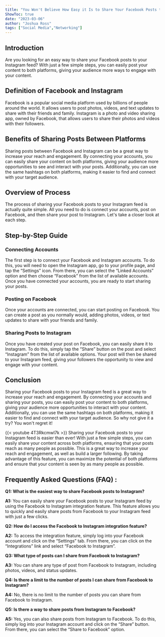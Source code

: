 ```yaml
---
title: "You Won't Believe How Easy it Is to Share Your Facebook Posts to Your Instagram Feed!"
ShowToc: true 
date: "2023-03-06"
author: "Joshua Ross" 
tags: ["Social Media","Networking"]
---
```

## Introduction

Are you looking for an easy way to share your Facebook posts to your Instagram feed? With just a few simple steps, you can easily post your content to both platforms, giving your audience more ways to engage with your content.

## Definition of Facebook and Instagram

Facebook is a popular social media platform used by billions of people around the world. It allows users to post photos, videos, and text updates to share with their friends and family. Instagram is a photo and video sharing app, owned by Facebook, that allows users to share their photos and videos with their followers.

## Benefits of Sharing Posts Between Platforms

Sharing posts between Facebook and Instagram can be a great way to increase your reach and engagement. By connecting your accounts, you can easily share your content on both platforms, giving your audience more opportunities to see and interact with your posts. Additionally, you can use the same hashtags on both platforms, making it easier to find and connect with your target audience.

## Overview of Process

The process of sharing your Facebook posts to your Instagram feed is actually quite simple. All you need to do is connect your accounts, post on Facebook, and then share your post to Instagram. Let's take a closer look at each step.

## Step-by-Step Guide

### Connecting Accounts

The first step is to connect your Facebook and Instagram accounts. To do this, you will need to open the Instagram app, go to your profile page, and tap the “Settings” icon. From there, you can select the “Linked Accounts” option and then choose “Facebook” from the list of available accounts. Once you have connected your accounts, you are ready to start sharing your posts.

### Posting on Facebook

Once your accounts are connected, you can start posting on Facebook. You can create a post as you normally would, adding photos, videos, or text updates to share with your friends and family.

### Sharing Posts to Instagram

Once you have created your post on Facebook, you can easily share it to Instagram. To do this, simply tap the “Share” button on the post and select “Instagram” from the list of available options. Your post will then be shared to your Instagram feed, giving your followers the opportunity to view and engage with your content.

## Conclusion

Sharing your Facebook posts to your Instagram feed is a great way to increase your reach and engagement. By connecting your accounts and sharing your posts, you can easily post your content to both platforms, giving your audience more opportunities to interact with your content. Additionally, you can use the same hashtags on both platforms, making it easier to find and connect with your target audience. So why not give it a try? You won't regret it!

{{< youtube 4T3Rkcmwl7k >}} 
Sharing your Facebook posts to your Instagram feed is easier than ever! With just a few simple steps, you can easily share your content across both platforms, ensuring that your posts reach as many people as possible. This is a great way to increase your reach and engagement, as well as build a larger following. By taking advantage of this feature, you can maximize the potential of both platforms and ensure that your content is seen by as many people as possible.

## Frequently Asked Questions (FAQ) :
**Q1: What is the easiest way to share Facebook posts to Instagram?**

**A1:** You can easily share your Facebook posts to your Instagram feed by using the Facebook to Instagram integration feature. This feature allows you to quickly and easily share posts from Facebook to your Instagram feed with just a few clicks.

**Q2: How do I access the Facebook to Instagram integration feature?**

**A2:** To access the integration feature, simply log into your Facebook account and click on the “Settings” tab. From there, you can click on the “Integrations” link and select “Facebook to Instagram”.

**Q3: What type of posts can I share from Facebook to Instagram?**

**A3:** You can share any type of post from Facebook to Instagram, including photos, videos, and status updates.

**Q4: Is there a limit to the number of posts I can share from Facebook to Instagram?**

**A4:** No, there is no limit to the number of posts you can share from Facebook to Instagram.

**Q5: Is there a way to share posts from Instagram to Facebook?**

**A5:** Yes, you can also share posts from Instagram to Facebook. To do this, simply log into your Instagram account and click on the “Share” button. From there, you can select the “Share to Facebook” option.


